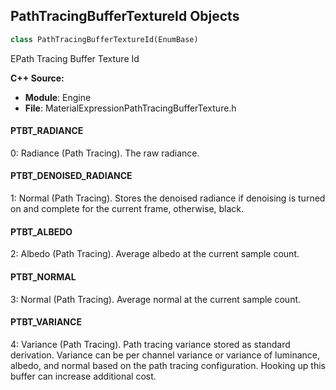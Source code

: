## PathTracingBufferTextureId Objects

```python
class PathTracingBufferTextureId(EnumBase)
```

EPath Tracing Buffer Texture Id

**C++ Source:**

- **Module**: Engine
- **File**: MaterialExpressionPathTracingBufferTexture.h

<a id="unreal.PathTracingBufferTextureId.PTBT_RADIANCE"></a>

#### PTBT_RADIANCE

0: Radiance (Path Tracing). The raw radiance.

<a id="unreal.PathTracingBufferTextureId.PTBT_DENOISED_RADIANCE"></a>

#### PTBT_DENOISED_RADIANCE

1: Normal (Path Tracing). Stores the denoised radiance if denoising is turned on and complete for the current frame, otherwise, black.

<a id="unreal.PathTracingBufferTextureId.PTBT_ALBEDO"></a>

#### PTBT_ALBEDO

2: Albedo (Path Tracing). Average albedo at the current sample count.

<a id="unreal.PathTracingBufferTextureId.PTBT_NORMAL"></a>

#### PTBT_NORMAL

3: Normal (Path Tracing). Average normal at the current sample count.

<a id="unreal.PathTracingBufferTextureId.PTBT_VARIANCE"></a>

#### PTBT_VARIANCE

4: Variance (Path Tracing). Path tracing variance stored as standard derivation. Variance can be per channel variance or
              variance of luminance, albedo, and normal based on the path tracing configuration. Hooking up this buffer can increase additional
              cost.

<a id="unreal.RuntimeVirtualTextureMaterialType"></a>